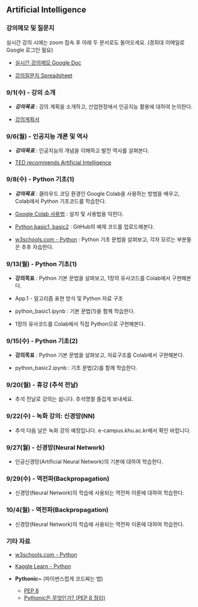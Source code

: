 ## Artificial Intelligence

### 강의메모 및 질문지

실시간 강의 시에는 zoom 접속 후 아래 두 문서로도 들어오세요. (경희대 이메일로 Google 로그인 필요)

* [실시간 강의메모 Google Doc](https://docs.google.com/document/d/1j9M9fUVV00nIqfAcCgJIv39C9kBlE7_dbp-_Dn9lGAI)

* [강의질문지 Spreadsheet](https://docs.google.com/spreadsheets/d/1ycRpgNQ_74vtBtou3lds-UU52QI8AwGvHm45ah58Whc)


### 9/1(수) - 강의 소개

* ___강의목표___ : 강의 계획을 소개하고, 산업현장에서 인공지능 활용에 대하여 논의한다.

* [강의계획서](https://sugang.khu.ac.kr/core?attribute=lectPlan&p_year=2021&p_term=20&p_teach=027799&p_code=IE32300&p_subjt=IE323&lang=ko&loginYn=N&schedule_cd=hakbu&fake=1630693292972)


### 9/6(월) - 인공지능 개론 및 역사

* ___강의목표___ : 인공지능의 개념을 이해하고 발전 역사를 살펴본다.

* [TED recommends Artificial Intelligence](https://cooltool.com/blog/7-best-ted-videos-about-artificial-intelligence)


### 9/8(수) - Python 기초(1)

* ___강의목표___ : 클라우드 코딩 환경인 Google Colab을 사용하는 방법을 배우고, Colab에서 Python 기초코드를 학습한다.

* [Google Colab 사용법](https://docs.google.com/document/d/1dNI-H5wLt23CE1kA0C7XHus5Z04WcYLFdqRtiKh4sfQ/edit) : 설치 및 사용법을 익힌다.

* [Python basic1, basic2](https://github.com/jjyjung/python) : GitHub의 예제 코드를 업로드해본다.

* [w3schools.com - Python](https://www.w3schools.com/python/) : Python 기초 문법을 살펴보고, 각자 모르는 부분들은 추후 자습한다.


### 9/13(월) - Python 기초(1)

* __강의목표__ : Python 기본 문법을 살펴보고, 1장의 유사코드를 Colab에서 구현해본다.

* App.1 - 알고리즘 표현 방식 및 Python 자료 구조

* python_basic1.ipynb : 기본 문법(1)을 함께 학습한다.

* 1장의 유사코드를 Colab에서 직접 Python으로 구현해본다.


### 9/15(수) - Python 기초(2)

* __강의목표__ : Python 기본 문법을 살펴보고, 자료구조를 Colab에서 구현해본다.

* python_basic2.ipynb : 기초 문법(2)를 함께 학습한다.


### 9/20(월) - 휴강 (추석 전날)

* 추석 전날로 강의는 쉽니다. 추석명절 즐겁게 보내세요. 


### 9/22(수) - 녹화 강의: 신경망(NN)

* 추석 다음 날은 녹화 강의 예정입니다. e-campus.khu.ac.kr에서 확인 바랍니다.


### 9/27(월) - 신경망(Neural Network)	

* 인공신경망(Artificial Neural Network)의 기본에 대하여 학습한다.


### 9/29(수) - 역전파(Backpropagation)	

* 신경망(Neural Network)의 학습에 사용되는 역전파 이론에 대하여 학습한다.


### 10/4(월) - 역전파(Backpropagation)	

* 신경망(Neural Network)의 학습에 사용되는 역전파 이론에 대하여 학습한다.


### 기타 자료
* [w3schools.com - Python](https://www.w3schools.com/python/)

* [Kaggle Learn - Python](https://www.kaggle.com/learn/python/)

* __Pythonic~__ (파이썬스럽게 코드짜는 법)
  - [PEP 8](https://www.python.org/dev/peps/pep-0008/)
  - [Pythonic은 무엇인가? (PEP 8 정리)](https://codechacha.com/ko/pythonic-and-pep8/)

